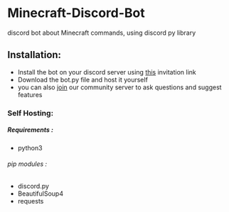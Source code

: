 # Minecraft-Discord-Bot
discord bot about Minecraft commands, using discord py library

## Installation:
* Install the bot on your discord server using [this](https://discord.com/oauth2/authorize?client_id=721288945639620650&scope=bot&permissions=0) invitation link
* Download the bot.py file and host it yourself
* you can also [join](https://discord.gg/j3CjjnjCkc) our community server to ask questions and suggest features



### Self Hosting:
##### Requirements :
* python3
###### pip modules :
* discord.py
* BeautifulSoup4
* requests

